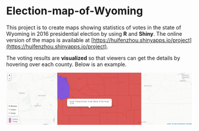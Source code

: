# Election-map-of-Wyoming
This project is to create maps showing statistics of votes in the state of Wyoming in 2016 presidential election by using **R** and **Shiny**. The online version of the maps is available at [https://huifenzhou.shinyapps.io/project](https://huifenzhou.shinyapps.io/project).

The voting results are **visualized** so that viewers can get the details by hovering over each county. Below is an example.

![](map.PNG "Example of visualization")
